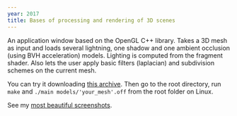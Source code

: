 ```yaml
---
year: 2017
title: Bases of processing and rendering of 3D scenes 
---
```


An application window based on the OpenGL C++ library. Takes a 3D mesh as input and loads several lightning, one shadow and one ambient occlusion (using BVH acceleration) models. Lighting is computed from the fragment shader. Also lets the user apply basic filters (laplacian) and subdivision schemes on the current mesh. 

You can try it downloading [this archive](http://mediafire.com/file/8fsoyzpsa77l9iq/IGR202_paul-elian_tabarant.zip). Then go to the root directory, run `make` and `./main models/'your_mesh'.off` from the root folder on Linux.

See my [most beautiful screenshots](assets/pdf/igr202-screenshots.pdf).